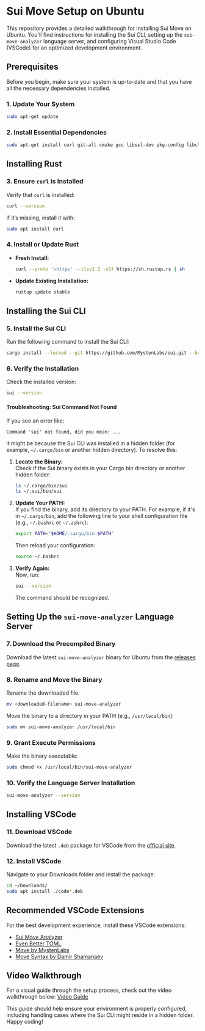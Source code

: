 
# Sui Move Setup on Ubuntu

This repository provides a detailed walkthrough for installing Sui Move on Ubuntu. You'll find instructions for installing the Sui CLI, setting up the `sui-move-analyzer` language server, and configuring Visual Studio Code (VSCode) for an optimized development environment.

## Prerequisites

Before you begin, make sure your system is up-to-date and that you have all the necessary dependencies installed.

### 1. Update Your System
```bash
sudo apt-get update
```

### 2. Install Essential Dependencies
```bash
sudo apt-get install curl git-all cmake gcc libssl-dev pkg-config libclang-dev libpq-dev build-essential
```

## Installing Rust

### 3. Ensure `curl` is Installed
Verify that `curl` is installed:
```bash
curl --version
```
If it’s missing, install it with:
```bash
sudo apt install curl
```

### 4. Install or Update Rust
- **Fresh Install:**
  ```bash
  curl --proto '=https' --tlsv1.2 -sSf https://sh.rustup.rs | sh
  ```
- **Update Existing Installation:**
  ```bash
  rustup update stable
  ```

## Installing the Sui CLI

### 5. Install the Sui CLI
Run the following command to install the Sui CLI:
```bash
cargo install --locked --git https://github.com/MystenLabs/sui.git --branch testnet sui --features tracing
```

### 6. Verify the Installation
Check the installed version:
```bash
sui --version
```

#### Troubleshooting: Sui Command Not Found
If you see an error like:
```
Command 'sui' not found, did you mean: ...
```
it might be because the Sui CLI was installed in a hidden folder (for example, `~/.cargo/bin` or another hidden directory). To resolve this:

1. **Locate the Binary:**  
   Check if the Sui binary exists in your Cargo bin directory or another hidden folder:
   ```bash
   ls ~/.cargo/bin/sui
   ls ~/.sui/bin/sui
   ```

2. **Update Your PATH:**  
   If you find the binary, add its directory to your PATH. For example, if it's in `~/.cargo/bin`, add the following line to your shell configuration file (e.g., `~/.bashrc` or `~/.zshrc`):
   ```bash
   export PATH="$HOME/.cargo/bin:$PATH"
   ```
   Then reload your configuration:
   ```bash
   source ~/.bashrc
   ```

3. **Verify Again:**  
   Now, run:
   ```bash
   sui --version
   ```
   The command should be recognized.

## Setting Up the `sui-move-analyzer` Language Server

### 7. Download the Precompiled Binary
Download the latest `sui-move-analyzer` binary for Ubuntu from the [releases page](https://github.com/movebit/sui-move-analyzer/releases/download/v1.1.8/sui-move-analyzer-ubuntu22.04-x86_64-v1.1.8).

### 8. Rename and Move the Binary
Rename the downloaded file:
```bash
mv <downloaded-filename> sui-move-analyzer
```
Move the binary to a directory in your PATH (e.g., `/usr/local/bin`):
```bash
sudo mv sui-move-analyzer /usr/local/bin
```

### 9. Grant Execute Permissions
Make the binary executable:
```bash
sudo chmod +x /usr/local/bin/sui-move-analyzer
```

### 10. Verify the Language Server Installation
```bash
sui-move-analyzer --version
```

## Installing VSCode

### 11. Download VSCode
Download the latest `.deb` package for VSCode from the [official site](https://code.visualstudio.com/sha/download?build=stable&os=linux-deb-x64).

### 12. Install VSCode
Navigate to your Downloads folder and install the package:
```bash
cd ~/Downloads/
sudo apt install ./code*.deb
```

## Recommended VSCode Extensions

For the best development experience, install these VSCode extensions:
- [Sui Move Analyzer](https://marketplace.visualstudio.com/items?itemName=MoveBit.sui-move-analyzer)
- [Even Better TOML](https://marketplace.visualstudio.com/items?itemName=tamasfe.even-better-toml)
- [Move by MystenLabs](https://marketplace.visualstudio.com/items?itemName=mysten.move)
- [Move Syntax by Damir Shamanaev](https://marketplace.visualstudio.com/items?itemName=damirka.move-syntax)

## Video Walkthrough

For a visual guide through the setup process, check out the video walkthrough below:
[Video Guide](#)


This guide should help ensure your environment is properly configured, including handling cases where the Sui CLI might reside in a hidden folder. Happy coding!
